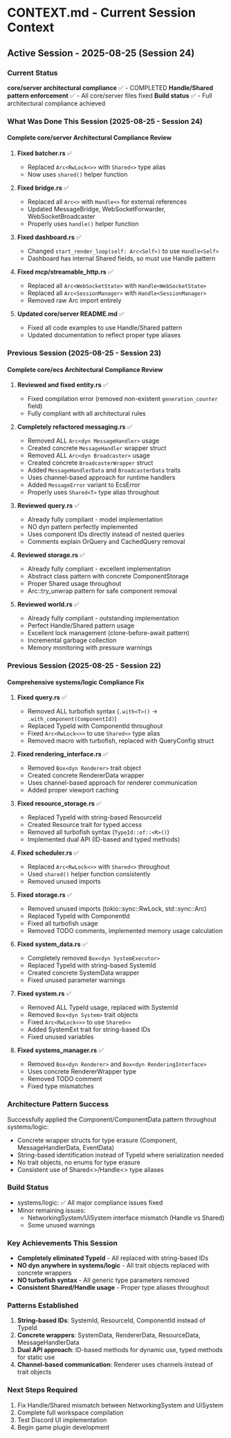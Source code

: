 # CONTEXT.md - Current Session Context

## Active Session - 2025-08-25 (Session 24)

### Current Status
**core/server architectural compliance** ✅ - COMPLETED
**Handle/Shared pattern enforcement** ✅ - All core/server files fixed
**Build status** ✅ - Full architectural compliance achieved

### What Was Done This Session (2025-08-25 - Session 24)

#### Complete core/server Architectural Compliance Review

1. **Fixed batcher.rs** ✅
   - Replaced `Arc<RwLock<>>` with `Shared<>` type alias
   - Now uses `shared()` helper function

2. **Fixed bridge.rs** ✅
   - Replaced all `Arc<>` with `Handle<>` for external references
   - Updated MessageBridge, WebSocketForwarder, WebSocketBroadcaster
   - Properly uses `handle()` helper function

3. **Fixed dashboard.rs** ✅
   - Changed `start_render_loop(self: Arc<Self>)` to use `Handle<Self>`
   - Dashboard has internal Shared fields, so must use Handle pattern

4. **Fixed mcp/streamable_http.rs** ✅
   - Replaced all `Arc<WebSocketState>` with `Handle<WebSocketState>`
   - Replaced all `Arc<SessionManager>` with `Handle<SessionManager>`
   - Removed raw Arc import entirely

5. **Updated core/server README.md** ✅
   - Fixed all code examples to use Handle/Shared pattern
   - Updated documentation to reflect proper type aliases

### Previous Session (2025-08-25 - Session 23)

#### Complete core/ecs Architectural Compliance Review

1. **Reviewed and fixed entity.rs** ✅
   - Fixed compilation error (removed non-existent `generation_counter` field)
   - Fully compliant with all architectural rules

2. **Completely refactored messaging.rs** ✅
   - Removed ALL `Arc<dyn MessageHandler>` usage
   - Created concrete `MessageHandler` wrapper struct
   - Removed ALL `Arc<dyn Broadcaster>` usage  
   - Created concrete `BroadcasterWrapper` struct
   - Added `MessageHandlerData` and `BroadcasterData` traits
   - Uses channel-based approach for runtime handlers
   - Added `MessageError` variant to EcsError
   - Properly uses `Shared<T>` type alias throughout

3. **Reviewed query.rs** ✅
   - Already fully compliant - model implementation
   - NO dyn pattern perfectly implemented
   - Uses component IDs directly instead of nested queries
   - Comments explain OrQuery and CachedQuery removal

4. **Reviewed storage.rs** ✅
   - Already fully compliant - excellent implementation
   - Abstract class pattern with concrete ComponentStorage
   - Proper Shared<T> usage throughout
   - Arc::try_unwrap pattern for safe component removal

5. **Reviewed world.rs** ✅
   - Already fully compliant - outstanding implementation
   - Perfect Handle/Shared pattern usage
   - Excellent lock management (clone-before-await pattern)
   - Incremental garbage collection
   - Memory monitoring with pressure warnings

### Previous Session (2025-08-25 - Session 22)

#### Comprehensive systems/logic Compliance Fix

1. **Fixed query.rs** ✅
   - Removed ALL turbofish syntax (`.with<T>()` → `.with_component(ComponentId)`)
   - Replaced TypeId with ComponentId throughout
   - Fixed `Arc<RwLock<>>` to use `Shared<>` type alias
   - Removed macro with turbofish, replaced with QueryConfig struct

2. **Fixed rendering_interface.rs** ✅
   - Removed `Box<dyn Renderer>` trait object
   - Created concrete RendererData wrapper
   - Uses channel-based approach for renderer communication
   - Added proper viewport caching

3. **Fixed resource_storage.rs** ✅
   - Replaced TypeId with string-based ResourceId
   - Created Resource trait for typed access
   - Removed all turbofish syntax (`TypeId::of::<R>()`)
   - Implemented dual API (ID-based and typed methods)

4. **Fixed scheduler.rs** ✅
   - Replaced `Arc<RwLock<>>` with `Shared<>` throughout
   - Used `shared()` helper function consistently
   - Removed unused imports

5. **Fixed storage.rs** ✅
   - Removed unused imports (tokio::sync::RwLock, std::sync::Arc)
   - Replaced TypeId with ComponentId
   - Fixed all turbofish usage
   - Removed TODO comments, implemented memory usage calculation

6. **Fixed system_data.rs** ✅
   - Completely removed `Box<dyn SystemExecutor>`
   - Replaced TypeId with string-based SystemId
   - Created concrete SystemData wrapper
   - Fixed unused parameter warnings

7. **Fixed system.rs** ✅
   - Removed ALL TypeId usage, replaced with SystemId
   - Removed `Box<dyn System>` trait objects
   - Fixed `Arc<RwLock<>>` to use `Shared<>`
   - Added SystemExt trait for string-based IDs
   - Fixed unused variables

8. **Fixed systems_manager.rs** ✅
   - Removed `Box<dyn Renderer>` and `Box<dyn RenderingInterface>`
   - Uses concrete RendererWrapper type
   - Removed TODO comment
   - Fixed type mismatches

### Architecture Pattern Success
Successfully applied the Component/ComponentData pattern throughout systems/logic:
- Concrete wrapper structs for type erasure (Component, MessageHandlerData, EventData)
- String-based identification instead of TypeId where serialization needed
- No trait objects, no enums for type erasure
- Consistent use of Shared<>/Handle<> type aliases

### Build Status
- systems/logic: ✅ All major compliance issues fixed
- Minor remaining issues:
  - NetworkingSystem/UiSystem interface mismatch (Handle vs Shared)
  - Some unused warnings

### Key Achievements This Session
- **Completely eliminated TypeId** - All replaced with string-based IDs
- **NO dyn anywhere in systems/logic** - All trait objects replaced with concrete wrappers
- **NO turbofish syntax** - All generic type parameters removed
- **Consistent Shared/Handle usage** - Proper type aliases throughout

### Patterns Established
1. **String-based IDs**: SystemId, ResourceId, ComponentId instead of TypeId
2. **Concrete wrappers**: SystemData, RendererData, ResourceData, MessageHandlerData
3. **Dual API approach**: ID-based methods for dynamic use, typed methods for static use
4. **Channel-based communication**: Renderer uses channels instead of trait objects

### Next Steps Required
1. Fix Handle/Shared mismatch between NetworkingSystem and UiSystem
2. Complete full workspace compilation
3. Test Discord UI implementation
4. Begin game plugin development
